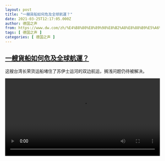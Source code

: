 ```yaml
---
layout: post
title: "一艘貨船如何危及全球航運？"
date: 2021-03-25T12:17:05.000Z
author: 德国之声
from: https://www.dw.com/zh/%E4%B8%80%E8%89%98%E8%B2%A8%E8%88%B9%E5%A6%82%E4%BD%95%E5%8D%B1%E5%8F%8A%E5%85%A8%E7%90%83%E8%88%AA%E9%81%8B%EF%BC%9F/a-56988064
tags: [ 德国之声 ]
categories: [ 德国之声 ]
---
```

<!--1616674625000-->
[一艘貨船如何危及全球航運？](https://www.dw.com/zh/%E4%B8%80%E8%89%98%E8%B2%A8%E8%88%B9%E5%A6%82%E4%BD%95%E5%8D%B1%E5%8F%8A%E5%85%A8%E7%90%83%E8%88%AA%E9%81%8B%EF%BC%9F/a-56988064)
------

<div>
<p>这艘台湾长荣货运船堵住了苏伊士运河的双边航运，搁浅问题仍待被解决。</small></p><video src="https://tvdownloaddw-a.akamaihd.net/dwtv_video/flv/vdt_zh/2021/bchi210325_001_evergreen_sd_sor.mp4" controls style="width:100%"></video>
</div>
